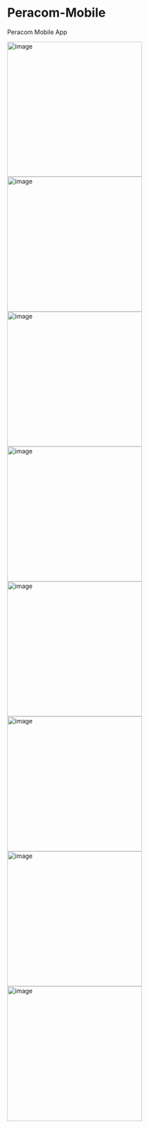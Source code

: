 # Peracom-Mobile
Peracom Mobile App

<img width="311" alt="image" src="https://github.com/imacapella/Peracom-Mobile/blob/main/assets/101065086/4b1b1d6a-cee2-4cef-97d6-6612370537d8">

<img width="311" alt="image" src="https://github.com/imacapella/Peracom-Mobile/blob/main/assets/101065086/0c5a2db0-6715-4f36-b014-59898673bf49">

<img width="311" alt="image" src="https://github.com/imacapella/MyBMI/blob/main/assets/101065086/603af388-16ed-4bb2-a5b9-8d56a3f58be2">

<img width="311" alt="image" src="https://github.com/imacapella/MyBMI/blob/main/assets/101065086/a0be69e5-0517-4bc3-958d-f26c529b7055">

<img width="311" alt="image" src="https://github.com/imacapella/MyBMI/blob/main/assets/101065086/430c66de-5684-49f7-a132-75b1a223d06c">

<img width="311" alt="image" src="https://github.com/imacapella/MyBMI/blob/main/assets/101065086/d370a04a-fb03-4999-93ce-49713ca976e8">

<img width="311" alt="image" src="https://github.com/imacapella/Peracom-Mobile/blob/main/assets/101065086/68e5a2c9-3689-4634-af17-b3871aa792ce">

<img width="311" alt="image" src="https://github.com/imacapella/Peracom-Mobile/blob/main/assets/101065086/dfc64cf5-75b6-417b-a7ab-fceebbccfac1">
